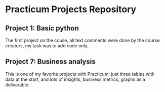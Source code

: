 # Practicum Projects Repository
## Project 1: Basic python
The first project on the couse, all text comments were done by the course creators, my task was to add code only.
## Project 7: Business analysis
This is one of my favorite projects with Practicum: just three tables with data at the start, and lots of insights, business metrics, graphs as a delivarable. 